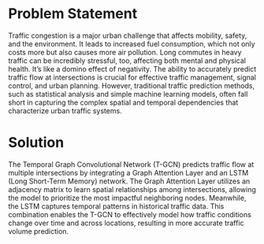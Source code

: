 <h1>Problem Statement</h1>
<p>Traffic congestion is a major urban challenge that affects mobility, safety, and the environment. It leads to increased fuel consumption, which not only costs more but also causes more air pollution. Long commutes in heavy traffic can be incredibly stressful, too, affecting both mental and physical health. It’s like a domino effect of negativity.
The ability to accurately predict traffic flow at intersections is crucial for effective traffic management, signal control, and urban planning. However, traditional traffic prediction methods, such as statistical analysis and simple machine learning models, often fall short in capturing the complex spatial and temporal dependencies that characterize urban traffic systems. </p>
<h1>Solution</h1>

<p>The Temporal Graph Convolutional Network (T-GCN) predicts traffic flow at multiple intersections by integrating a Graph Attention Layer and an LSTM (Long Short-Term Memory) network. The Graph Attention Layer utilizes an adjacency matrix to learn spatial relationships among intersections, allowing the model to prioritize the most impactful neighboring nodes. Meanwhile, the LSTM captures temporal patterns in historical traffic data. This combination enables the T-GCN to effectively model how traffic conditions change over time and across locations, resulting in more accurate traffic volume prediction.</p>
